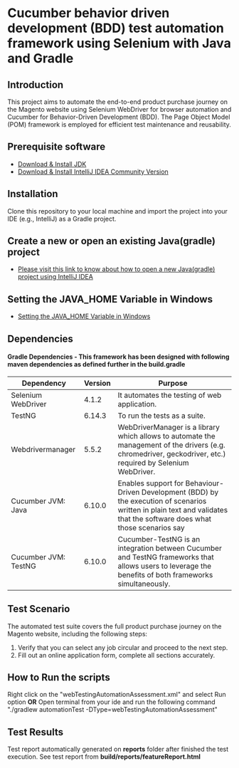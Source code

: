 # Cucumber behavior driven development (BDD) test automation framework using Selenium with Java and Gradle
## Introduction
This project aims to automate the end-to-end product purchase journey on the Magento website using Selenium WebDriver for browser automation and Cucumber for Behavior-Driven Development (BDD). The Page Object Model (POM) framework is employed for efficient test maintenance and reusability.
## Prerequisite software
- [Download & Install JDK](https://www.oracle.com/java/technologies/javase/jdk11-archive-downloads.html)
- [Download & Install IntelliJ IDEA Community Version](https://www.jetbrains.com/idea/download/#section=windows)

## Installation
Clone this repository to your local machine and import the project into your IDE (e.g., IntelliJ) as a Gradle project.


## Create a new or open an existing Java(gradle) project
- [Please visit this link to know about how to open a new Java(gradle) project using IntelliJ IDEA](https://www.jetbrains.com/help/idea/getting-started-with-gradle.html#create_project)

## Setting the JAVA_HOME Variable in Windows
- [Setting the JAVA_HOME Variable in Windows](https://confluence.atlassian.com/doc/setting-the-java_home-variable-in-windows-8895.html)

## Dependencies
#### Gradle Dependencies - This framework has been designed with following maven dependencies as defined further in the build.gradle
| Dependency            | Version |  Purpose   |
|-----------------------|---------|-----|
| Selenium WebDriver    | 4.1.2   | It automates the testing of web application.    |
| TestNG                | 6.14.3     |  To run the tests as a suite.   |
| Webdrivermanager      |   5.5.2      |  WebDriverManager is a library which allows to automate the management of the drivers (e.g. chromedriver, geckodriver, etc.) required by Selenium WebDriver.   |
| Cucumber JVM: Java	   | 6.10.0  | Enables support for Behaviour-Driven Development (BDD) by the execution of scenarios written in plain text and validates that the software does what those scenarios say    |
| Cucumber JVM: TestNG	 | 6.10.0  | Cucumber-TestNG is an integration between Cucumber and TestNG frameworks that allows users to leverage the benefits of both frameworks simultaneously.   |
## Test Scenario
The automated test suite covers the full product purchase journey on the Magento website, including the following steps:
1. 	Verify that you can select any job circular and proceed to the next step.
2.	Fill out an online application form, complete all sections accurately.
## How to Run the scripts
Right click on the "webTestingAutomationAssessment.xml" and select Run option **OR** Open terminal from your ide and run the following command "./gradlew automationTest -DType=webTestingAutomationAssessment"
## Test Results
Test report automatically generated on **reports** folder after finished the test execution.
See test report from **build/reports/featureReport.html**